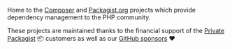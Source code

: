 Home to the [Composer](https://getcomposer.org) and [Packagist.org](https://packagist.org) projects which provide dependency management to the PHP community.

These projects are maintained thanks to the financial support of the [Private Packagist](https://packagist.com) 📦 customers as well as our [GitHub sponsors](https://github.com/sponsors/composer) ❤
